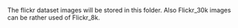 The flickr dataset images will be stored in this folder.
Also Flickr_30k images can be rather used of Flickr_8k.

